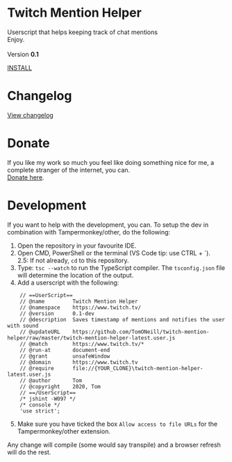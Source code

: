 # Twitch Mention Helper
Userscript that helps keeping track of chat mentions
<BR/>
Enjoy.
<BR/><BR/>
Version <strong>0.1</strong>

<A HREF="https://github.com/TomONeill/twitch-mention-helper/raw/master/latest.user.js">INSTALL</A>

# Changelog
<A HREF="https://raw.githubusercontent.com/TomONeill/twitch-mention-helper/master/changelog.txt">View changelog</A>

# Donate
If you like my work so much you feel like doing something nice for me, a complete stranger of the internet, you can.<BR />
<A HREF="https://www.paypal.me/TomONeill">Donate here</A>.

# Development
If you want to help with the development, you can. To setup the dev in combination with Tampermonkey/other, do the following:
1. Open the repository in your favourite IDE.
2. Open CMD, PowerShell or the terminal (VS Code tip: use CTRL + \`).<br/>
2.5: If not already, `cd` to this repository.
3. Type: `tsc --watch` to run the TypeScript compiler. The `tsconfig.json` file will determine the location of the output.
4. Add a userscript with the following:
```
	// ==UserScript==
	// @name         Twitch Mention Helper
	// @namespace    https://www.twitch.tv/
	// @version      0.1-dev
	// @description  Saves timestamp of mentions and notifies the user with sound
	// @updateURL 	 https://github.com/TomONeill/twitch-mention-helper/raw/master/twitch-mention-helper-latest.user.js
	// @match        https://www.twitch.tv/*
	// @run-at       document-end
	// @grant        unsafeWindow
	// @domain       https://www.twitch.tv
	// @require      file://{YOUR_CLONE}\twitch-mention-helper-latest.user.js
	// @author       Tom
	// @copyright    2020, Tom
	// ==/UserScript==
	/* jshint -W097 */
	/* console */
	'use strict';
```
5. Make sure you have ticked the box `Allow access to file URLs` for the Tampermonkey/other extension.

Any change will compile (some would say transpile) and a browser refresh will do the rest.